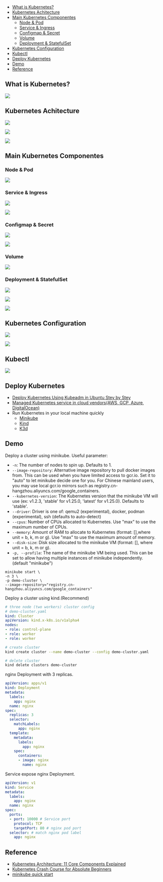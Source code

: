 - [What is Kubernetes?](#what-is-kubernetes)
- [Kubernetes Achitecture](#kubernetes-achitecture)
- [Main Kubernetes Componentes](#main-kubernetes-componentes)
  - [Node & Pod](#node--pod)
  - [Service & Ingress](#service--ingress)
  - [Configmap & Secret](#configmap--secret)
  - [Volume](#volume)
  - [Deployment & StatefulSet](#deployment--statefulset)
- [Kubernetes Configuration](#kubernetes-configuration)
- [Kubectl](#kubectl)
- [Deploy Kubernetes](#deploy-kubernetes)
- [Demo](#demo)
- [Reference](#reference)


## What is Kubernetes?
![](https://chengzw258.oss-cn-beijing.aliyuncs.com/Article/20221020211252.png)


## Kubernetes Achitecture

![](https://chengzw258.oss-cn-beijing.aliyuncs.com/Article/20221020212810.png)

![](https://chengzw258.oss-cn-beijing.aliyuncs.com/Article/20221020214413.png)

![](https://chengzw258.oss-cn-beijing.aliyuncs.com/Article/20221020214603.png)

## Main Kubernetes Componentes

### Node & Pod

![](https://chengzw258.oss-cn-beijing.aliyuncs.com/Article/20221020220030.png)

### Service & Ingress

![](https://chengzw258.oss-cn-beijing.aliyuncs.com/Article/20221021172848.png)

![](https://chengzw258.oss-cn-beijing.aliyuncs.com/Article/20221021175300.png)


### Configmap & Secret

![](https://chengzw258.oss-cn-beijing.aliyuncs.com/Article/20221021173458.png)

![](https://chengzw258.oss-cn-beijing.aliyuncs.com/Article/20221021191730.png)



### Volume

![](https://chengzw258.oss-cn-beijing.aliyuncs.com/Article/20221021174037.png)


### Deployment & StatefulSet

![](https://chengzw258.oss-cn-beijing.aliyuncs.com/Article/20221021174737.png)

![](https://chengzw258.oss-cn-beijing.aliyuncs.com/Article/20221021174946.png)

![](https://chengzw258.oss-cn-beijing.aliyuncs.com/Article/20221021175014.png)



## Kubernetes Configuration

![](https://chengzw258.oss-cn-beijing.aliyuncs.com/Article/20221021175757.png)



![](https://chengzw258.oss-cn-beijing.aliyuncs.com/Article/20221021180009.png)

## Kubectl

![](https://chengzw258.oss-cn-beijing.aliyuncs.com/Article/20221021181126.png)

## Deploy Kubernetes

- [Deploy Kubernetes Using Kubeadm in Ubuntu Stey by Stey](https://github.com/cr7258/golang-learning/tree/master/%E6%9E%81%E5%AE%A2%E6%97%B6%E9%97%B4%E4%BA%91%E5%8E%9F%E7%94%9F%E8%AE%AD%E7%BB%83%E8%90%A5/homework/module4)
- [Managed Kubernetes service in cloud vendors(AWS, GCP, Azure, DigitalOcean)](https://cloud.digitalocean.com/)
- Run Kubernetes in your local machine quickly
  - [Minikube](https://minikube.sigs.k8s.io/docs/)
  - [Kind](https://kind.sigs.k8s.io/)
  - [K3d](https://k3d.io/v5.4.6/)

## Demo

Deploy a cluster using minikube. Useful parameter:

- `-n`: The number of nodes to spin up. Defaults to 1.
- `--image-repository`:  Alternative image repository to pull docker images from. This can be used when you have limited access to gcr.io. Set it to "auto" to let minikube decide one for you. For Chinese mainland users, you may use local gcr.io mirrors such as registry.cn-hangzhou.aliyuncs.com/google_containers.
- `--kubernetes-version`:  The Kubernetes version that the minikube VM will use (ex: v1.2.3, 'stable' for v1.25.0, 'latest' for v1.25.0). Defaults to 'stable'.
- `--driver`: Driver is one of: qemu2 (experimental), docker, podman (experimental), ssh (defaults to auto-detect)
- `--cpus`: Number of CPUs allocated to Kubernetes. Use "max" to use the maximum number of CPUs.
- `--memory`: Amount of RAM to allocate to Kubernetes (format: <number>[<unit>],where unit = b, k, m or g). Use "max" to use the maximum amount of memory.
- `--disk-size`: Disk size allocated to the minikube VM (format: <number>[<unit>], where unit = b, k, m or g).
-  `-p, --profile`: The name of the minikube VM being used. This can be set to allow having multiple instances of minikube independently. (default "minikube")

```
minikube start \
-n 3 \
-p demo-cluster \
--image-repository="registry.cn-hangzhou.aliyuncs.com/google_containers"
```

Deploy a cluster using kind.(Recommend)

```yaml
# three node (two workers) cluster config
# demo-cluster.yaml
kind: Cluster
apiVersion: kind.x-k8s.io/v1alpha4
nodes:
- role: control-plane
- role: worker
- role: worker
```

```bash
# create cluster
kind create cluster --name demo-cluster --config demo-cluster.yaml

# delete cluster
kind delete clusters demo-cluster
```

nginx Deployment with 3 replicas.

```yaml
apiVersion: apps/v1
kind: Deployment
metadata:
  labels:
    app: nginx
  name: nginx
spec:
  replicas: 3
  selector:
    matchLabels:
      app: nginx
  template:
    metadata:
      labels:
        app: nginx
    spec:
      containers:
      - image: nginx
        name: nginx
```

Service expose nginx Deployment.

```yaml
apiVersion: v1
kind: Service
metadata:
  labels:
    app: nginx
  name: nginx
spec:
  ports:
  - port: 10000 # Service port
    protocol: TCP
    targetPort: 80 # nginx pod port
  selector: # match nginx pod label
    app: nginx
```



## Reference

- [Kubernetes Architecture: 11 Core Components Explained](https://spot.io/resources/kubernetes-architecture-11-core-components-explained)
- [Kubernetes Crash Course for Absolute Beginners](https://www.youtube.com/watch?v=s_o8dwzRlu4)
- [minikube quick start](https://minikube.sigs.k8s.io/docs/start/)
